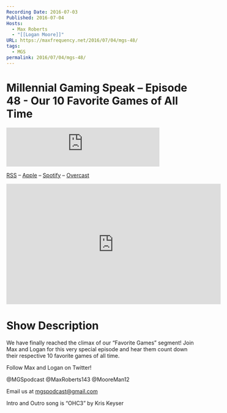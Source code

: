 ```yaml
---
Recording Date: 2016-07-03
Published: 2016-07-04
Hosts:
  - Max Roberts
  - "[[Logan Moore]]"
URL: https://maxfrequency.net/2016/07/04/mgs-48/
tags:
  - MGS
permalink: 2016/07/04/mgs-48/
---
```

# Millennial Gaming Speak – Episode 48 - Our 10 Favorite Games of All Time

<iframe src="https://podcasters.spotify.com/pod/show/millennialgamingspeak/embed/episodes/Episode-48-Our-10-Favorite-Games-of-All-Time-e1adhu1/a-a6ts45i" height="102px" width="400px" frameborder="0" scrolling="no"></iframe>

[RSS](https://anchor.fm/s/74aa3858/podcast/rss) – [Apple](https://podcasts.apple.com/us/podcast/episode-3-gdc-wrap-up/id1000915981?i=1000542222515) – [Spotify](https://open.spotify.com/episode/7wePXT4Bt22LWifVLx3n8y) – [Overcast](https://overcast.fm/+EtIgeWxEU)

<div class=iframe-container>
<iframe width="560" height="315" src="https://www.youtube-nocookie.com/embed/gGGMjZ-RKDI?si=vDjsFL8ZJ-hQjj-r" title="YouTube video player" frameborder="0" allow="accelerometer; autoplay; clipboard-write; encrypted-media; gyroscope; picture-in-picture; web-share" allowfullscreen></iframe>
</div>

# Show Description

We have finally reached the climax of our “Favorite Games” segment! Join Max and Logan for this very special episode and hear them count down their respective 10 favorite games of all time.

Follow Max and Logan on Twitter!

@MGSpodcast
@MaxRoberts143
@MooreMan12

Email us at mgspodcast@gmail.com

Intro and Outro song is “OHC3” by Kris Keyser